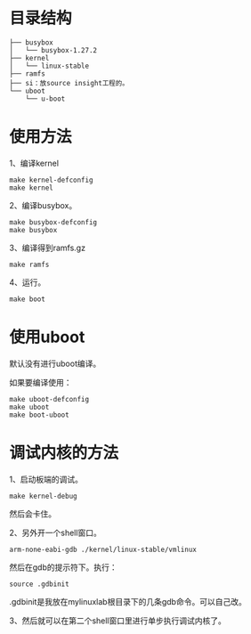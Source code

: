 # 目录结构

```
├── busybox
│   └── busybox-1.27.2
├── kernel
│   └── linux-stable
├── ramfs
├── si：放source insight工程的。
└── uboot
    └── u-boot
```



# 使用方法

1、编译kernel

```
make kernel-defconfig
make kernel
```

2、编译busybox。

```
make busybox-defconfig
make busybox
```

3、编译得到ramfs.gz

```
make ramfs
```

4、运行。

```
make boot
```



# 使用uboot

默认没有进行uboot编译。

如果要编译使用：

```
make uboot-defconfig
make uboot
make boot-uboot
```



# 调试内核的方法

1、启动板端的调试。

```
make kernel-debug
```

然后会卡住。

2、另外开一个shell窗口。

```
arm-none-eabi-gdb ./kernel/linux-stable/vmlinux
```

然后在gdb的提示符下。执行：

```
source .gdbinit 
```

.gdbinit是我放在mylinuxlab根目录下的几条gdb命令。可以自己改。

3、然后就可以在第二个shell窗口里进行单步执行调试内核了。

